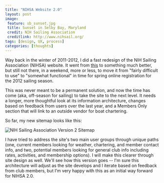 ```yaml
---
title: "NIHSA Website 2.0"
layout: post
image:
 feature: sb_sunset.jpg
 title: Sunset in Selby Bay, Maryland
 credit: NIH Sailing Association
 creditlink: http://www.nihsail.org/
tags: [design, UX, process]
categories: [thoughts]
---
```

Way back in the winter of 2011-2012, I did a fast redesign of the NIH Sailing Association (NIHSA) website. It went from [this](http://web.archive.org/web/20081014054328/http://www.recgov.org/sail/) to something much better, but still not there, in a weekend, more or less, to move it from "fairly difficult to use" to "somewhat functional" in time for spring online registration for the 2012 sailing season.<!--more-->

This was never meant to be a permanent solution, and now the time has come (aka, off-season for sailing) to take the site to the next level. It needs a longer, more thoughtful look at its information architecture, changes based on feedback from users over the last year, and a Members Only section that will link to an outside vendor for boat chartering.

So far, my new sitemap looks like this:

![NIH Sailing Association Version 2 Sitemap](http://meiqimichelle.github.io/mhertzfeld/assets/img/NIHSA2.0_sitemap_2012_30_12.jpg)

I have tried to address the site's two main user groups through unique paths (one, current members looking for weather, chartering, and member contact info, and two, potential members looking for general club info including rates, activities, and membership options). I will make this clearer through site design as well. We'll see how this version goes -- I'm sure this architecture will adjust as the site develops and I iterate based on feedback from club members, but I'm very happy with this as an initial way forward for NIHSA 2.0.